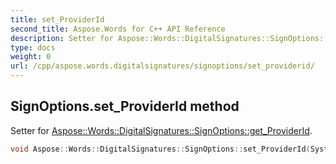 ```yaml
---
title: set_ProviderId
second_title: Aspose.Words for C++ API Reference
description: Setter for Aspose::Words::DigitalSignatures::SignOptions::get_ProviderId. 
type: docs
weight: 0
url: /cpp/aspose.words.digitalsignatures/signoptions/set_providerid/
---
```

## SignOptions.set_ProviderId method


Setter for [Aspose::Words::DigitalSignatures::SignOptions::get_ProviderId](./get_providerid/).

```cpp
void Aspose::Words::DigitalSignatures::SignOptions::set_ProviderId(System::Guid value)
```

